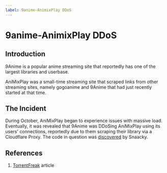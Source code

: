 ```yaml
---
label: 9anime-AnimixPlay DDoS
---
```


# 9anime-AnimixPlay DDoS

## Introduction

9Anime is a popular anime streaming site that reportedly has one of the largest libraries and userbase.

AniMixPlay was a small-time streaming site that scraped links from other streaming sites, namely gogoanime and 9Anime that had just recently started at that time.

## The Incident

During October, AniMixPlay began to experience issues with massive load. Eventually, it was revealed that 9Anime was DDoSing AniMixPlay using its users' connections, reportedly due to them scraping their library via a Cloudflare Proxy. The code in question was [discovered](https://www.reddit.com/r/animepiracy/comments/j94z64/comment/g8hjq2f/?utm_source=share&utm_medium=web2x&context=3) by Snaacky.

## References

1. [TorrentFreak](https://torrentfreak.com/massive-pirate-anime-site-uses-visitors-connections-to-ddos-competitor-201014/) article